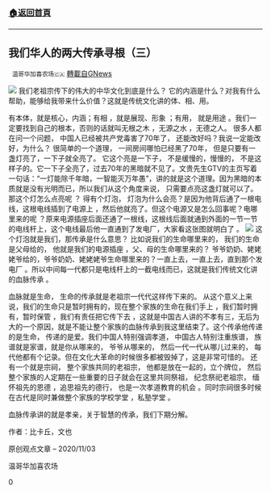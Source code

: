###  [:house:返回首頁](https://github.com/ourhimalayas/txt)
---

## 我们华人的两大传承寻根（三）
` 温哥华加喜农场🇨🇦` [轉載自GNews](https://gnews.org/zh-hans/518114/)

![]()![](https://gnews-media-offload.s3.amazonaws.com/wp-content/uploads/2020/11/02142456/xungen3.jpeg)
我们老祖宗传下的伟大的中华文化到底是什么？ 它的内涵是什么？对我有什么帮助，能够给我带来什么价值？这就是传统文化讲的体、相、用。

有本体，就是核心，内涵；有相 ，就是展现、形象 ；有用， 就是用途 。我们一定要找到自己的根本，否则的话就叫无根之木 ，无源之水 ，无德之人。 很多人都在问一个问题， 中国人已经被共产党毒害了70年了， 还能改好吗？我说一定能改好，为什么？ 很简单的一个道理， 一间房间哪怕已经黑了70年， 但是只要有一盏灯亮了，一下子就全亮了。 它这个亮是一下子， 不是缓慢的，慢慢的， 不是这样子的。它一下子全亮了，过去70年的黑暗就不见了。文贵先生GTV的主页写着一句话：“一灯能除千年暗，一智能灭万年愚”，讲的就是这个道理。因为黑暗的本质就是没有光明而已，所以我们从这个角度来说， 只需要点亮这盏灯就可以了。 那这个灯怎么点亮呢 ？ 得有个灯泡， 灯泡为什么会亮？是因为他背后通了一根电线，这根电线插到了电源上 ，然后他就亮了。但这个电源又是怎么回事呢？电哪里来的呢 ？原来电源插座后面还通了一根线，这根线后面就通到外面的一节一节的电线杆上，这个电线最后他一直通到了发电厂，大家看这张图就明白了 。
![]()![](https://gnews-media-offload.s3.amazonaws.com/wp-content/uploads/2020/11/02142639/image-35.png)
这个灯泡就是我们，那传承是什么意思？ 比如说我们的生命哪里来的， 我们的生命是父母给的， 他就是我们的电源插座 ，父、母的生命哪里来的？ 爷爷奶奶、姥姥姥爷给的，爷爷奶奶、姥姥姥爷生命哪里来的？一直上去，一直上去，直到那个发电厂 。所以中间每一代都只是电线杆上的一截电线而已，这就是我们传统文化讲的血脉传承 。

血脉就是生命， 生命的传承就是老祖宗一代代这样传下来的。 从这个意义上来说，我们的生命只是暂时拥有的，现在整个家族的生命在我们手上 ，我们暂时拥有，暂时保管 ，我们有责任把它传下去 ，这就是中国古人讲的不孝有三，无后为大的一个原因，就是不能让整个家族的血脉传承到我这里结束了。这个传承他传递的是生命， 传递的是爱。我们中国人特别强调孝道， 中国古人特别注重族谱， 族谱就是家谱，就是你从哪来的， 爷爷从哪来的， 然后一代一代从哪儿过来的， 每代他都有个记录。但在文化大革命的时候很多都被毁掉了，这是非常可惜的。 还有一个就是宗祠， 整个家族共同的老祖宗， 他都是放在一起的，立个牌位， 然后整个家族的人定期在一些重要的日子就会在这里共同祭祖， 纪念祭祀老祖宗， 缅怀祖先的恩德 ，追思祖先的德行， 也是一次孝道教育的机会 。同时宗祠很多时候在古代是同时兼做整个家族的学校学堂 ，私塾学堂 。

血脉传承讲的就是孝亲，关于智慧的传承，我们下期分解。

作者：比卡丘，文也

原创观点文章 – 2020/11/03

温哥华加喜农场

0
